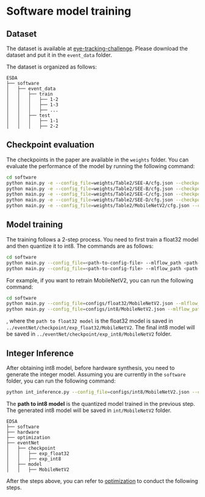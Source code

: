 # Software model training

## Dataset 

The dataset is available at [eye-tracking-challenge](https://www.kaggle.com/competitions/event-based-eye-tracking-ais2024/data). 
Please download the dataset and put it in the `event_data` folder.

The dataset is organized as follows:
```
ESDA
├── software
│   ├── event_data
│   │   ├── train
│   │   │   ├── 1-2
│   │   │   ├── 1-3
│   │   │   ├── ...
│   │   ├── test
│   │   │   ├── 1-1
│   │   │   ├── 2-2
```

## Checkpoint evaluation

The checkpoints in the paper are available in the `weights` folder. 
You can evaluate the performance of the model by running the following command:
```bash
cd software
python main.py -e --config_file=weights/Table2/SEE-A/cfg.json --checkpoint=weights/Table2/SEE-A/model_best_p10_acc.pth --shift_bit 16 --bias_bit 16
python main.py -e --config_file=weights/Table2/SEE-B/cfg.json --checkpoint=weights/Table2/SEE-B/model_best_p10_acc.pth --shift_bit 16 --bias_bit 16
python main.py -e --config_file=weights/Table2/SEE-C/cfg.json --checkpoint=weights/Table2/SEE-C/model_best_p10_acc.pth --shift_bit 16 --bias_bit 16
python main.py -e --config_file=weights/Table2/SEE-D/cfg.json --checkpoint=weights/Table2/SEE-D/model_best_p10_acc.pth --shift_bit 16 --bias_bit 16
python main.py -e --config_file=weights/Table2/MobileNetV2/cfg.json --checkpoint=weights/Table2/MobileNetV2/model_best_p10_acc.pth --shift_bit 16 --bias_bit 16
```


## Model training
The training follows a 2-step process. You need to first train a float32 model and then quantize it to int8.
The commands are as follows:
```bash
cd software
python main.py --config_file=<path-to-config-file> --mlflow_path <path-to-float32-result-folder> --num_epochs <number-epochs>
python main.py --config_file=<path-to-config-file> --mlflow_path <path-to-int8-result-folder> --shift_bit <shift-bit>  --bias_bit <bias-bit> --load <path-to-float32-model> --num_epochs <number-epochs>                 
```

For example, if you want to retrain MobileNetV2, you can run the following command:
```bash
cd software
python main.py --config_file=configs/float32/MobileNetV2.json --mlflow_path ../eventNet/checkpoint/exp_float32/MobileNetV2 --num_epochs 100
python main.py --config_file=configs/int8/MobileNetV2.json --mlflow_path ../eventNet/checkpoint/exp_int8/MobileNetV2 --shift_bit 16 --bias_bit 16 --load [path to float32 model] --num_epochs 100                  
```
, where the `path to float32 model` is the float32 model is saved in `../eventNet/checkpoint/exp_float32/MobileNetV2`. 
The final int8 model will be saved in `../eventNet/checkpoint/exp_int8/MobileNetV2` folder.

## Integer Inference

After obtaining int8 model, before hardware synthesis, you need to generate the integer model. Assuming you are currently in the `software` folder, you can run the following command:

```bash
python int_inference.py --config_file=configs/int8/MobileNetV2.json --checkpoint=[path to int8 model] --shift_bit 16 --bias_bit 16 --int_folder ../eventNet/model/MobileNetV2
```
The **path to int8 model** is the quantized model trained in the previous step. The generated int8 model will be saved in `int/MobileNetV2` folder.


```
EDSA
├── software
├── hardware
├── optimization
├── eventNet
│   ├── checkpoint
│   │   ├── exp_float32
│   │   ├── exp_int8
│   ├── model
│   │   ├── MobileNetV2
```

After the steps above, you can refer to [optimization](../optimization/README.md) to conduct the following steps.
